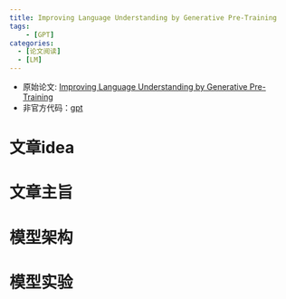```yaml
---
title: Improving Language Understanding by Generative Pre-Training
tags: 
    - [GPT]
categories: 
  - [论文阅读]
  - [LM]
---
```


* 原始论文: [Improving Language Understanding by Generative Pre-Training](https://www.cs.ubc.ca/~amuham01/LING530/papers/radford2018improving.pdf)
* 非官方代码：[gpt](https://huggingface.co/docs/transformers/model_doc/openai-gpt)

# 文章idea
# 文章主旨
# 模型架构
# 模型实验